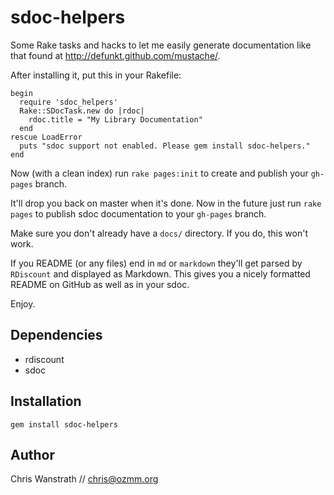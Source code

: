 sdoc-helpers
============

Some Rake tasks and hacks to let me easily generate documentation like
that found at <http://defunkt.github.com/mustache/>.

After installing it, put this in your Rakefile:

    begin
      require 'sdoc_helpers'
      Rake::SDocTask.new do |rdoc|
        rdoc.title = "My Library Documentation"
      end
    rescue LoadError
      puts "sdoc support not enabled. Please gem install sdoc-helpers."
    end

Now (with a clean index) run `rake pages:init` to create and publish
your `gh-pages` branch.

It'll drop you back on master when it's done. Now in the future just
run `rake pages` to publish sdoc documentation to your `gh-pages`
branch.

Make sure you don't already have a `docs/` directory. If you do, this
won't work.

If you README (or any files) end in `md` or `markdown` they'll get
parsed by `RDiscount` and displayed as Markdown. This gives you a
nicely formatted README on GitHub as well as in your sdoc.

Enjoy.


Dependencies
------------

* rdiscount
* sdoc


Installation
------------

    gem install sdoc-helpers


Author
------

Chris Wanstrath // chris@ozmm.org
